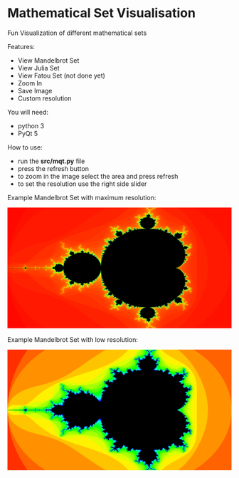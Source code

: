 # Mathematical Set Visualisation

Fun Visualization of different mathematical sets

Features:
 * View Mandelbrot Set
 * View Julia Set
 * View Fatou Set (not done yet)
 * Zoom In
 * Save Image
 * Custom resolution

You will need:
* python 3 
* PyQt 5


How to use:
 * run the **src/mqt.py** file
 * press the refresh button
 * to zoom in the image select the area and press refresh
 * to set the resolution use the right side slider

Example Mandelbrot Set with maximum resolution:

![alt text](https://github.com/stefandragomir/mqt/blob/master/docs/wiki/1.png)

Example Mandelbrot Set with low resolution:

![alt text](https://github.com/stefandragomir/mqt/blob/master/docs/wiki/2.png)